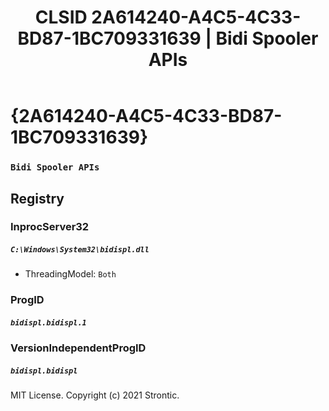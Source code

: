 ﻿---
title: "CLSID 2A614240-A4C5-4C33-BD87-1BC709331639 | Bidi Spooler APIs"
excerpt: What is COM-Object CLSID 2A614240-A4C5-4C33-BD87-1BC709331639?
---

# {2A614240-A4C5-4C33-BD87-1BC709331639}

### `Bidi Spooler APIs`

## Registry


### InprocServer32

##### `C:\Windows\System32\bidispl.dll`
* ThreadingModel: `Both`

### ProgID

##### `bidispl.bidispl.1`

### VersionIndependentProgID

##### `bidispl.bidispl`

MIT License. Copyright (c) 2021 Strontic.


